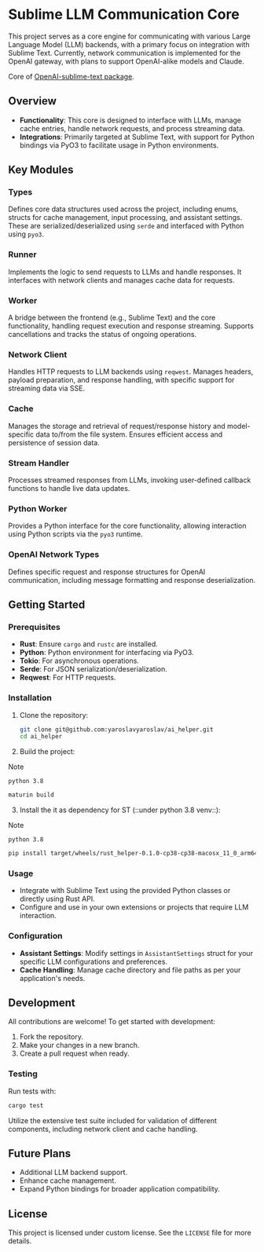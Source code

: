 # Sublime LLM Communication Core

This project serves as a core engine for communicating with various Large Language Model (LLM) backends, with a primary focus on integration with Sublime Text. Currently, network communication is implemented for the OpenAI gateway, with plans to support OpenAI-alike models and Claude.

Core of [OpenAI-sublime-text package](https://github.com/yaroslavyaroslav/OpenAI-sublime-text).

## Overview

- **Functionality**: This core is designed to interface with LLMs, manage cache entries, handle network requests, and process streaming data.
- **Integrations**: Primarily targeted at Sublime Text, with support for Python bindings via PyO3 to facilitate usage in Python environments.

## Key Modules

### Types

Defines core data structures used across the project, including enums, structs for cache management, input processing, and assistant settings. These are serialized/deserialized using `serde` and interfaced with Python using `pyo3`.

### Runner

Implements the logic to send requests to LLMs and handle responses. It interfaces with network clients and manages cache data for requests.

### Worker

A bridge between the frontend (e.g., Sublime Text) and the core functionality, handling request execution and response streaming. Supports cancellations and tracks the status of ongoing operations.

### Network Client

Handles HTTP requests to LLM backends using `reqwest`. Manages headers, payload preparation, and response handling, with specific support for streaming data via SSE.

### Cache

Manages the storage and retrieval of request/response history and model-specific data to/from the file system. Ensures efficient access and persistence of session data.

### Stream Handler

Processes streamed responses from LLMs, invoking user-defined callback functions to handle live data updates.

### Python Worker

Provides a Python interface for the core functionality, allowing interaction using Python scripts via the `pyo3` runtime.

### OpenAI Network Types

Defines specific request and response structures for OpenAI communication, including message formatting and response deserialization.

## Getting Started

### Prerequisites

- **Rust**: Ensure `cargo` and `rustc` are installed.
- **Python**: Python environment for interfacing via PyO3.
- **Tokio**: For asynchronous operations.
- **Serde**: For JSON serialization/deserialization.
- **Reqwest**: For HTTP requests.

### Installation

1. Clone the repository:
   ```bash
   git clone git@github.com:yaroslavyaroslav/ai_helper.git
   cd ai_helper
   ```

2. Build the project:

> [!NOTE]
> `python 3.8`

   ```bash
   maturin build
   ```

3. Install the it as dependency for ST (::under python 3.8 venv::):
> [!NOTE]
> `python 3.8`
   ```bash
   pip install target/wheels/rust_helper-0.1.0-cp38-cp38-macosx_11_0_arm64.whl --target '/path/to/Sublime Text/Lib/python38/' --upgrade
   ```

### Usage

- Integrate with Sublime Text using the provided Python classes or directly using Rust API.
- Configure and use in your own extensions or projects that require LLM interaction.

### Configuration

- **Assistant Settings**: Modify settings in `AssistantSettings` struct for your specific LLM configurations and preferences.
- **Cache Handling**: Manage cache directory and file paths as per your application's needs.

## Development

All contributions are welcome! To get started with development:

1. Fork the repository.
2. Make your changes in a new branch.
3. Create a pull request when ready.

### Testing

Run tests with:
```bash
cargo test
```

Utilize the extensive test suite included for validation of different components, including network client and cache handling.

## Future Plans

- Additional LLM backend support.
- Enhance cache management.
- Expand Python bindings for broader application compatibility.

## License

This project is licensed under custom license. See the `LICENSE` file for more details.